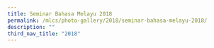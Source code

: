 ```yaml
---
title: Seminar Bahasa Melayu 2018
permalink: /mlcs/photo-gallery/2018/seminar-bahasa-melayu-2018/
description: ""
third_nav_title: "2018"
---
```

